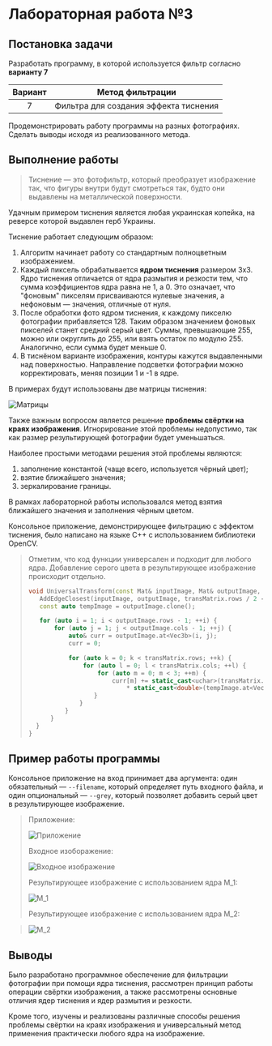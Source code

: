 # Лабораторная работа №3

## Постановка задачи

Разработать программу, в которой используется фильтр согласно **варианту 7**

| Вариант | Метод фильтрации                      |
|:-------:| ------------------------------------- |
|    7    | Фильтра для создания эффекта тиснения | 

Продемонстрировать работу программы на разных фотографиях. Сделать выводы исходя из реализованного метода.

## Выполнение работы

> Тиснение — это фотофильтр, который преобразует изображение так, что фигуры внутри будут смотреться так, будто они выдавлены на металлической поверхности.

Удачным примером тиснения является любая украинская копейка, на реверсе которой выдавлен герб Украины.

Тиснение работает следующим образом:
1. Алгоритм начинает работу со стандартным полноцветным изображением.
2. Каждый пиксель обрабатывается **ядром тиснения** размером 3x3. Ядро тиснения отличается от ядра размытия и резкости тем, что сумма коэффициентов ядра равна не 1, а 0. Это означает, что "фоновым" пикселям присваиваются нулевые значения, а нефоновым — значения, отличные от нуля.
3. После обработки фото ядром тиснения, к каждому пикселю фотографии прибавляется 128. Таким образом значением фоновых пикселей станет средний серый цвет. Суммы, превышающие 255, можно или округлить до 255, или взять остаток по модулю 255. Аналогично, если сумма будет меньше 0.
4. В тиснёном варианте изображения, контуры кажутся выдавленными над поверхностью. Направление подсветки фотографии можно корректировать, меняя позиции 1 и -1 в ядре.

В примерах будут использованы две матрицы тиснения:

![Матрицы](https://user-images.githubusercontent.com/47476146/165101287-8a760183-d751-4995-81fc-ad534f121f8b.png)

Также важным вопросом является решение **проблемы свёртки на краях изображения**. Игнорирование этой проблемы недопустимо, так как размер результирующей фотографии будет уменьшаться.

Наиболее простыми методами решения этой проблемы являются:
1. заполнение константой (чаще всего, используется чёрный цвет);
2. взятие ближайшего значения;
3. зеркалирование границы.

В рамках лабораторной работы использовался метод взятия ближайшего значения и заполнения чёрным цветом.

Консольное приложение, демонстрирующее фильтрацию с эффектом тиснения, было написано на языке C++ с использованием библиотеки OpenCV.

> Отметим, что код функции универсален и подходит для любого ядра. Добавление серого цвета в результирующее изображение происходит отдельно.
> ```cpp
> void UniversalTransform(const Mat& inputImage, Mat& outputImage, const Mat& transMatrix) {
>    AddEdgeClosest(inputImage, outputImage, transMatrix.rows / 2 - (transMatrix.cols % 2 == 0));
>    const auto tempImage = outputImage.clone();
>
>    for (auto i = 1; i < outputImage.rows - 1; ++i) {
>        for (auto j = 1; j < outputImage.cols - 1; ++j) {
>            auto& curr = outputImage.at<Vec3b>(i, j);
>            curr = 0;
>
>            for (auto k = 0; k < transMatrix.rows; ++k) {
>                for (auto l = 0; l < transMatrix.cols; ++l) {
>                    for (auto m = 0; m < 3; ++m) {
>                        curr[m] += static_cast<uchar>(transMatrix.at<double>(k, l)
>                            * static_cast<double>(tempImage.at<Vec3b>(i - 1 + k, j - 1 + l)[m]));
 >                   }
 >               }
 >           }
 >       }
 >   }
>}
>```


## Пример работы программы

Консольное приложение на вход принимает два аргумента: один обязательный — `--filename`, который определяет путь входного файла, и один опциональный — `--grey`, который позволяет добавить серый цвет в результирующее изображение.

> Приложение:
> 
> ![Приложение](https://i.ibb.co/bBP6MTz/1.png)
> 
> Входное изоборажение:
> 
> ![Входное изображение](https://i.ibb.co/SBCc6k3/2.png)
> 
> Результирующее изображение с использованием ядра M_1:
> 
> ![M_1](https://i.ibb.co/RNvWdFg/3.png)
> 
> Результирующее изображение с использованием ядра M_2:

> ![M_2](https://i.ibb.co/Mpxj72g/4.png) 


## Выводы

Было разработано программное обеспечение для фильтрации фотографии при помощи ядра тиснения, рассмотрен принцип работы операции свёртки изображения, а также рассмотрены основные отличия ядер тиснения и ядер размытия и резкости.

Кроме того, изучены и реализованы различные способы решения проблемы свёртки на краях изображения и универсальный метод применения практически любого ядра на изображение.
